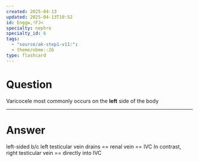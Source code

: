 ```yaml
---
created: 2025-04-13
updated: 2025-04-13T10:52
id: Enggw,!FJ<
specialty: nephro
specialty_id: 6
tags:
  - "source/ak-step1-v11:": 
  - theme/nbme::26
type: flashcard
---
```


# Question
Varicocele most commonly occurs on the **left** side of the body

---

# Answer
left-sided b/c left testicular vein drains == renal vein == IVC In contrast, right testicular vein == directly into IVC